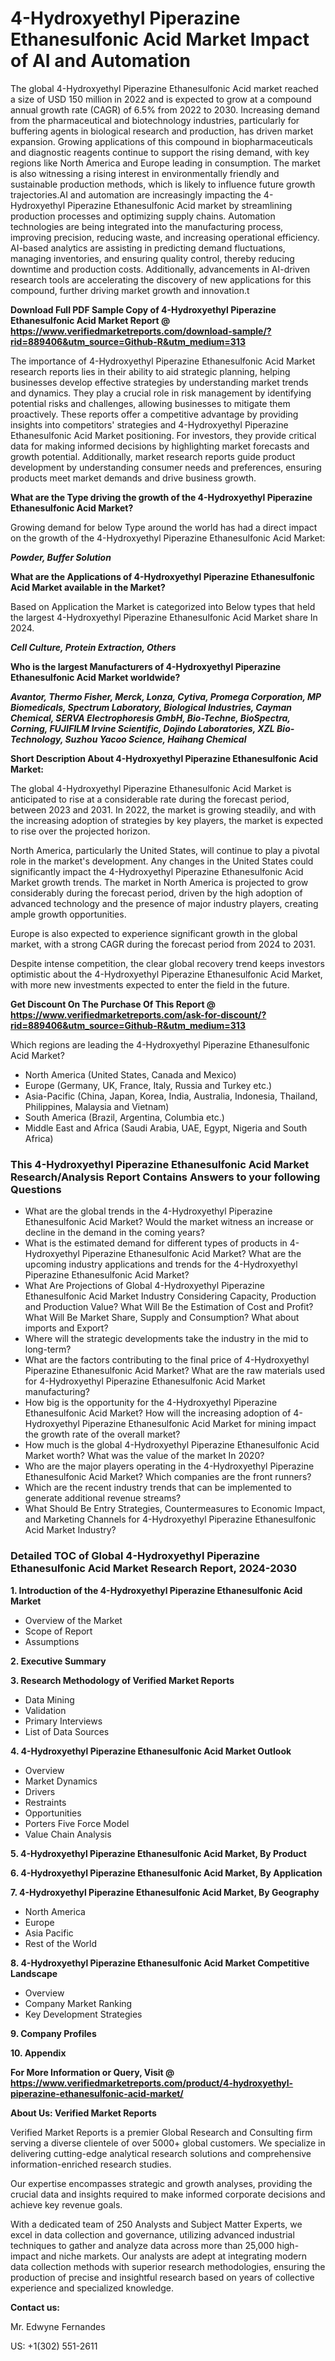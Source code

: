 <meta name="title" content="Global 4-Hydroxyethyl Piperazine Ethanesulfonic Acid Market Impact of AI and Automation"><meta name="description" content="The global 4-Hydroxyethyl Piperazine Ethanesulfonic Acid market reached a size of USD 150 million in 2022 and is expected to grow at a compound annual growth rate (CAGR) "><meta name="title" content="4-Hydroxyethyl Piperazine Ethanesulfonic Acid Market Size, Share, Scope, Trends, Growth, Opportunities, Analysis, Forecast"><h1>4-Hydroxyethyl Piperazine Ethanesulfonic Acid Market Impact of AI and Automation</h1>The global 4-Hydroxyethyl Piperazine Ethanesulfonic Acid market reached a size of USD 150 million in 2022 and is expected to grow at a compound annual growth rate (CAGR) of 6.5% from 2022 to 2030. Increasing demand from the pharmaceutical and biotechnology industries, particularly for buffering agents in biological research and production, has driven market expansion. Growing applications of this compound in biopharmaceuticals and diagnostic reagents continue to support the rising demand, with key regions like North America and Europe leading in consumption. The market is also witnessing a rising interest in environmentally friendly and sustainable production methods, which is likely to influence future growth trajectories.AI and automation are increasingly impacting the 4-Hydroxyethyl Piperazine Ethanesulfonic Acid market by streamlining production processes and optimizing supply chains. Automation technologies are being integrated into the manufacturing process, improving precision, reducing waste, and increasing operational efficiency. AI-based analytics are assisting in predicting demand fluctuations, managing inventories, and ensuring quality control, thereby reducing downtime and production costs. Additionally, advancements in AI-driven research tools are accelerating the discovery of new applications for this compound, further driving market growth and innovation.t</p><p id="" class=""><strong>Download Full PDF Sample Copy of 4-Hydroxyethyl Piperazine Ethanesulfonic Acid Market Report @ <a href="https://www.verifiedmarketreports.com/download-sample/?rid=889406&utm_source=Github-R&utm_medium=313" target="_blank">https://www.verifiedmarketreports.com/download-sample/?rid=889406&utm_source=Github-R&utm_medium=313</a></strong></p><p>The importance of&nbsp;4-Hydroxyethyl Piperazine Ethanesulfonic Acid Market research reports lies in their ability to aid strategic planning, helping businesses develop effective strategies by understanding market trends and dynamics. They play a crucial role in risk management by identifying potential risks and challenges, allowing businesses to mitigate them proactively. These reports offer a competitive advantage by providing insights into competitors' strategies and 4-Hydroxyethyl Piperazine Ethanesulfonic Acid Market positioning. For investors, they provide critical data for making informed decisions by highlighting market forecasts and growth potential. Additionally, market research reports guide product development by understanding consumer needs and preferences, ensuring products meet market demands and drive business growth.</p><p><strong>What are the&nbsp;Type driving the growth of the 4-Hydroxyethyl Piperazine Ethanesulfonic Acid Market?</strong></p><p id="" class="">Growing demand for below Type around the world has had a direct impact on the growth of the 4-Hydroxyethyl Piperazine Ethanesulfonic Acid Market:</p><em><strong>Powder, Buffer Solution</strong></em></p><strong>What are the&nbsp;Applications&nbsp;of 4-Hydroxyethyl Piperazine Ethanesulfonic Acid Market available in the Market?</strong></p><p id="" class="">Based on Application the Market is categorized into Below types that held the largest 4-Hydroxyethyl Piperazine Ethanesulfonic Acid Market share In 2024.</p><em><strong>Cell Culture, Protein Extraction, Others</strong></em></p><strong>Who is the largest Manufacturers of 4-Hydroxyethyl Piperazine Ethanesulfonic Acid Market worldwide?</strong></p><p><em><strong>Avantor, Thermo Fisher, Merck, Lonza, Cytiva, Promega Corporation, MP Biomedicals, Spectrum Laboratory, Biological Industries, Cayman Chemical, SERVA Electrophoresis GmbH, Bio-Techne, BioSpectra, Corning, FUJIFILM Irvine Scientific, Dojindo Laboratories, XZL Bio-Technology, Suzhou Yacoo Science, Haihang Chemical</strong></em></p><p id="" class=""><strong>Short Description About 4-Hydroxyethyl Piperazine Ethanesulfonic Acid Market:</strong></p><p>The global 4-Hydroxyethyl Piperazine Ethanesulfonic Acid Market is anticipated to rise at a considerable rate during the forecast period, between 2023 and 2031. In 2022, the market is growing steadily, and with the increasing adoption of strategies by key players, the market is expected to rise over the projected horizon.</p><p>North America, particularly the United States, will continue to play a pivotal role in the market's development. Any changes in the United States could significantly impact the 4-Hydroxyethyl Piperazine Ethanesulfonic Acid Market growth trends. The market in North America is projected to grow considerably during the forecast period, driven by the high adoption of advanced technology and the presence of major industry players, creating ample growth opportunities.</p><p>Europe is also expected to experience significant growth in the global market, with a strong CAGR during the forecast period from 2024 to 2031.</p><p>Despite intense competition, the clear global recovery trend keeps investors optimistic about the 4-Hydroxyethyl Piperazine Ethanesulfonic Acid Market, with more new investments expected to enter the field in the future.</p><p id="" class=""><strong>Get Discount On The Purchase Of This Report @ <a href="https://www.verifiedmarketreports.com/ask-for-discount/?rid=889406&utm_source=Github-R&utm_medium=313" target="_blank">https://www.verifiedmarketreports.com/ask-for-discount/?rid=889406&utm_source=Github-R&utm_medium=313</a></strong></p>Which regions are leading the 4-Hydroxyethyl Piperazine Ethanesulfonic Acid Market?</p><ul><li>North America (United States, Canada and Mexico)</li><li>Europe (Germany, UK, France, Italy, Russia and Turkey etc.)</li><li>Asia-Pacific (China, Japan, Korea, India, Australia, Indonesia, Thailand, Philippines, Malaysia and Vietnam)</li><li>South America (Brazil, Argentina, Columbia etc.)</li><li>Middle East and Africa (Saudi Arabia, UAE, Egypt, Nigeria and South Africa)</li></ul><h3 id="" class="">This 4-Hydroxyethyl Piperazine Ethanesulfonic Acid Market Research/Analysis Report Contains Answers to your following Questions</h3><ul><li>What are the global trends in the 4-Hydroxyethyl Piperazine Ethanesulfonic Acid Market? Would the market witness an increase or decline in the demand in the coming years?</li><li>What is the estimated demand for different types of products in 4-Hydroxyethyl Piperazine Ethanesulfonic Acid Market? What are the upcoming industry applications and trends for the 4-Hydroxyethyl Piperazine Ethanesulfonic Acid Market?</li><li>What Are Projections of Global 4-Hydroxyethyl Piperazine Ethanesulfonic Acid Market Industry Considering Capacity, Production and Production Value? What Will Be the Estimation of Cost and Profit? What Will Be Market Share, Supply and Consumption? What about imports and Export?</li><li>Where will the strategic developments take the industry in the mid to long-term?</li><li>What are the factors contributing to the final price of 4-Hydroxyethyl Piperazine Ethanesulfonic Acid Market? What are the raw materials used for 4-Hydroxyethyl Piperazine Ethanesulfonic Acid Market manufacturing?</li><li>How big is the opportunity for the 4-Hydroxyethyl Piperazine Ethanesulfonic Acid Market? How will the increasing adoption of 4-Hydroxyethyl Piperazine Ethanesulfonic Acid Market for mining impact the growth rate of the overall market?</li><li>How much is the global 4-Hydroxyethyl Piperazine Ethanesulfonic Acid Market worth? What was the value of the market In 2020?</li><li>Who are the major players operating in the 4-Hydroxyethyl Piperazine Ethanesulfonic Acid Market? Which companies are the front runners?</li><li>Which are the recent industry trends that can be implemented to generate additional revenue streams?</li><li>What Should Be Entry Strategies, Countermeasures to Economic Impact, and Marketing Channels for 4-Hydroxyethyl Piperazine Ethanesulfonic Acid Market Industry?</li></ul><h3 id="" class="">Detailed TOC of Global 4-Hydroxyethyl Piperazine Ethanesulfonic Acid Market Research Report, 2024-2030</h3><p id="" class=""><strong>1. Introduction of the 4-Hydroxyethyl Piperazine Ethanesulfonic Acid Market</strong></p><ul><li>Overview of the Market</li><li>Scope of Report</li><li>Assumptions</li></ul><p id="" class=""><strong>2. Executive Summary</strong></p><p id="" class=""><strong>3. Research Methodology of Verified Market Reports</strong></p><ul><li>Data Mining</li><li>Validation</li><li>Primary Interviews</li><li>List of Data Sources</li></ul><p id="" class=""><strong>4. 4-Hydroxyethyl Piperazine Ethanesulfonic Acid Market Outlook</strong></p><ul><li>Overview</li><li>Market Dynamics</li><li>Drivers</li><li>Restraints</li><li>Opportunities</li><li>Porters Five Force Model</li><li>Value Chain Analysis</li></ul><p id="" class=""><strong>5. 4-Hydroxyethyl Piperazine Ethanesulfonic Acid Market, By Product</strong></p><p id="" class=""><strong>6. 4-Hydroxyethyl Piperazine Ethanesulfonic Acid Market, By Application</strong></p><p id="" class=""><strong>7. 4-Hydroxyethyl Piperazine Ethanesulfonic Acid Market, By Geography</strong></p><ul><li>North America</li><li>Europe</li><li>Asia Pacific</li><li>Rest of the World</li></ul><p id="" class=""><strong>8. 4-Hydroxyethyl Piperazine Ethanesulfonic Acid Market Competitive Landscape</strong></p><ul><li>Overview</li><li>Company Market Ranking</li><li>Key Development Strategies</li></ul><p id="" class=""><strong>9. Company Profiles</strong></p><p id="" class=""><strong>10. Appendix</strong></p><p id="" class=""><strong>For More Information or Query, Visit @ <a href="https://www.verifiedmarketreports.com/product/4-hydroxyethyl-piperazine-ethanesulfonic-acid-market/" target="_blank">https://www.verifiedmarketreports.com/product/4-hydroxyethyl-piperazine-ethanesulfonic-acid-market/</a></strong></p><p id="" class=""><strong>About Us: Verified Market Reports</strong></p><p id="" class="">Verified Market Reports is a premier Global Research and Consulting firm serving a diverse clientele of over 5000+ global customers. We specialize in delivering cutting-edge analytical research solutions and comprehensive information-enriched research studies.</p><p id="" class="">Our expertise encompasses strategic and growth analyses, providing the crucial data and insights required to make informed corporate decisions and achieve key revenue goals.</p><p id="" class="">With a dedicated team of 250 Analysts and Subject Matter Experts, we excel in data collection and governance, utilizing advanced industrial techniques to gather and analyze data across more than 25,000 high-impact and niche markets. Our analysts are adept at integrating modern data collection methods with superior research methodologies, ensuring the production of precise and insightful research based on years of collective experience and specialized knowledge.</p><p id="" class=""><strong>Contact us:</strong></p><p id="" class="">Mr. Edwyne Fernandes</p><p id="" class="">US: +1(302) 551-2611</p>